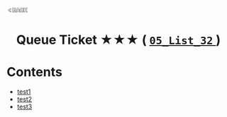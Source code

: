 <p align="left">
  <a href="../README.md">
    <img src="../../Z99-OTHERS/00-common/00-back.png" style="width:10%">
  </a>
</p>

<div align="center">
  <h1>
    Queue Ticket ★★★ (
      <a href="https://drive.google.com/file/d/1Zr5xve0MFhFOFmckERHE27i3tcze1mQO/view?usp=drive_link">
        <code>05_List_32</code>
      </a>
    )
  </h1>
</div>

# Contents

-   [test1]()
-   [test2]()
-   [test3]()
